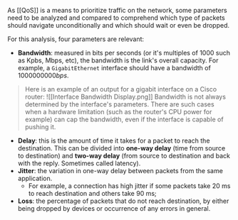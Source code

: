 As [[QoS]] is a means to prioritize traffic on the network, some parameters need to be analyzed and compared to comprehend which type of packets should navigate unconditionally and which should wait or even be dropped.

For this analysis, four parameters are relevant:

- **Bandwidth**: measured in bits per seconds (or it's multiples of 1000 such as Kpbs, Mbps, etc), the bandwidth is the link's overall capacity. For example, a `GigabitEthernet` interface should have a bandwidth of $1000000000 bps$.
>Here is an example of an output for a gigabit interface on a Cisco router:
>![[Interface Bandwidth Display.png]]
>Bandwidth is not always determined by the interface's parameters. There are such cases when a hardware limitation (such as the router's CPU power for example) can cap the bandwidth, even if the interface is capable of pushing it.

- **Delay**: this is the amount of time it takes for a packet to reach the destination. This can be divided into **one-way delay** (time from source to destination) and **two-way delay** (from source to destination and back with the reply. Sometimes called latency).
- **Jitter**: the variation in one-way delay between packets from the same application.
	- For example, a connection has high jitter if some packets take 20 ms to reach destination and others take 90 ms;
- **Loss**: the percentage of packets that do not reach destination, by either being dropped by devices or occurrence of any errors in general.